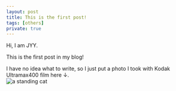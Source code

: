 ```yaml
---
layout: post
title: This is the first post!
tags: [others]
private: true
---
```


Hi, I am JYY.

This is the first post in my blog!

I have no idea what to write, so I just put a photo I took with Kodak Ultramax400 film here ↓.
<br>
![a standing cat](../assets/cat.jpg)
